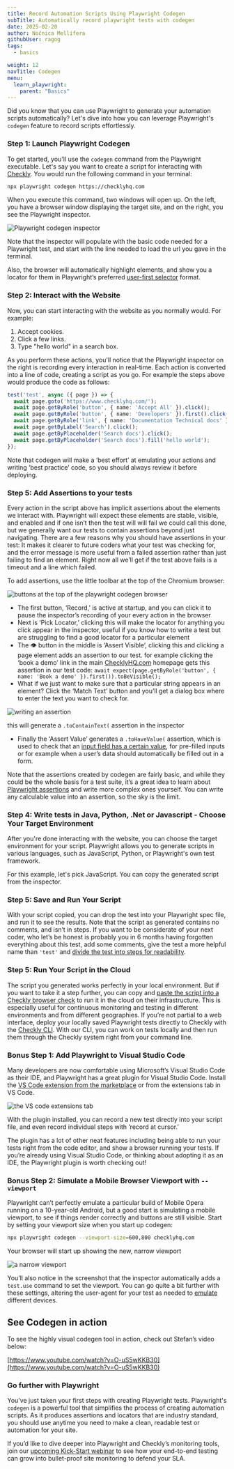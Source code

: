 ```yaml
---
title: Record Automation Scripts Using Playwright Codegen
subTitle: Automatically record playwright tests with codegen
date: 2025-02-20
author: Nočnica Mellifera
githubUser: ragog
tags:
  - basics

weight: 12
navTitle: Codegen
menu:
  learn_playwright:
    parent: "Basics"
---
```


Did you know that you can use Playwright to generate your automation scripts automatically? Let's dive into how you can leverage Playwright's `codegen` feature to record scripts effortlessly.
<!-- more -->


### Step 1: Launch Playwright Codegen

To get started, you'll use the `codegen` command from the Playwright executable. Let's say you want to create a script for interacting with [Checkly](https://checklyhq.com/). You would run the following command in your terminal:

```bash
npx playwright codegen https://checklyhq.com
```

When you execute this command, two windows will open up. On the left, you have a browser window displaying the target site, and on the right, you see the Playwright inspector.

![Playwright codegen inspector](/learn/images/codegen-1.png)

Note that the inspector will populate with the basic code needed for a Playwright test, and start with the line needed to load the url you gave in the terminal.

Also, the browser will automatically highlight elements, and show you a locator for them in Playwright’s preferred [user-first selector](https://www.checklyhq.com/blog/playwright-user-first-selectors/) format. 

### Step 2: Interact with the Website

Now, you can start interacting with the website as you normally would. For example:

1. Accept cookies.
2. Click a few links.
3. Type "hello world" in a search box.

As you perform these actions, you'll notice that the Playwright inspector on the right is recording every interaction in real-time. Each action is converted into a line of code, creating a script as you go. For example the steps above would produce the code as follows:

```ts
test('test', async ({ page }) => {
  await page.goto('https://www.checklyhq.com/');
  await page.getByRole('button', { name: 'Accept All' }).click();
  await page.getByRole('button', { name: 'Developers' }).first().click();
  await page.getByRole('link', { name: 'Documentation Technical docs' }).click();
  await page.getByLabel('Search').click();
  await page.getByPlaceholder('Search docs').click();
  await page.getByPlaceholder('Search docs').fill('hello world');
});
```

Note that codegen will make a ‘best effort’ at emulating your actions and writing ‘best practice’ code, so you should always review it before deploying.

### Step 5: Add Assertions to your tests

Every action in the script above has implicit assertions about the elements we interact with. Playwright will expect these elements are stable, visible, and enabled and if one isn’t then the test will will fail we could call this done, but we generally want our tests to contain assertions beyond just navigating. There are a few reasons why you should have assertions in your test: It makes it clearer to future coders what your test was checking for, and the error message is more useful from a failed assertion rather than just failing to find an element. Right now all we’ll get if the test above fails is a timeout and a line which failed. 

To add assertions, use the little toolbar at the top of the Chromium browser:

![buttons at the top of the playwright codegen browser](/learn/images/codegen-2.png)

- The first button, ‘Record,’ is active at startup, and you can click it to pause the inspector’s recording of your every action in the browser
- Next is ‘Pick Locator,’ clicking this will make the locator for anything you click appear in the inspector, useful if you know how to write a test but are struggling to find a good locator for a particular element
- The 👁️ button in the middle is ‘Assert Visible’, clicking this and clicking a page element adds an assertion to our test. for example clicking the ‘book a demo’ link in the main [ChecklyHQ.com](http://ChecklyHQ.com) homepage gets this assertion in our test code: `await expect(page.getByRole('button', { name: 'Book a demo' }).first()).toBeVisible();`
- What if we just want to make sure that a particular string appears in an element? Click the ‘Match Text’ button and you’ll get a dialog box where to enter the text you want to check for.
    
![writing an assertion](/learn/images/codegen-3.png)

this will generate a `.toContainText(` assertion in the inspector
    
- Finally the ‘Assert Value’ generates a `.toHaveValue(` assertion, which is used to check that an [input field has a certain value](https://playwright.dev/docs/api/class-locatorassertions#locator-assertions-to-have-value), for pre-filled inputs or for example when a user’s data should automatically be filled out in a form.

Note that the assertions created by codegen are fairly basic, and while they could be the whole basis for a test suite, it’s a great idea to learn about [Playwright assertions](https://www.checklyhq.com/learn/playwright/assertions/) and write more complex ones yourself. You can write any calculable value into an assertion, so the sky is the limit.

### Step 4: Write tests in Java, Python, .Net or Javascript - Choose Your Target Environment

After you're done interacting with the website, you can choose the target environment for your script. Playwright allows you to generate scripts in various languages, such as JavaScript, Python, or Playwright's own test framework.

For this example, let's pick JavaScript. You can copy the generated script from the inspector.

### Step 5: Save and Run Your Script

With your script copied, you can drop the test into your Playwright spec file, and run it to see the results. Note that the script as generated contains no comments, and isn’t in steps. If you want to be considerate of your next coder, who let’s be honest is probably you in 6 months having forgotten everything about this test, add some comments, give the test a more helpful name than `'test'` and [divide the test into steps for readability](https://www.checklyhq.com/blog/improve-your-playwright-documentation-with-steps/).

### Step 5: Run Your Script in the Cloud

The script you generated works perfectly in your local environment. But if you want to take it a step further, you can copy and [paste the script into a Checkly browser check](https://www.checklyhq.com/docs/browser-checks/) to run it in the cloud on their infrastructure. This is especially useful for continuous monitoring and testing in different environments and from different geographies. If you’re not partial to a web interface, deploy your locally saved Playwright tests directly to Checkly with the [Checkly CLI](https://www.checklyhq.com/docs/cli/). With our CLI, you can work on tests locally and then run them through the Checkly system right from your command line.

### Bonus Step 1: Add Playwright to Visual Studio Code

Many developers are now comfortable using Microsoft’s Visual Studio Code as their IDE, and Playwright has a great plugin for Visual Studio Code. Install the [VS Code extension from the marketplace](https://marketplace.visualstudio.com/items?itemName=ms-playwright.playwright) or from the extensions tab in VS Code. 

![the VS code extensions tab](/learn/images/codegen-4.png)

With the plugin installed, you can record a new test directly into your script file, and even record individual steps with ‘record at cursor.’ 

The plugin has a lot of other neat features including being able to run your tests right from the code editor, and show a browser running your tests. If you’re already using Visual Studio Code, or thinking about adopting it as an IDE, the Playwright plugin is worth checking out!

### Bonus Step 2: Simulate a Mobile Browser Viewport with `--viewport`

Playwright can’t perfectly emulate a particular build of Mobile Opera running on a 10-year-old Android, but a good start is simulating a mobile viewport, to see if things render correctly and buttons are still visible. Start by setting your viewport size when you start up codegen:

```bash
npx playwright codegen --viewport-size=600,800 checklyhq.com

```

Your browser will start up showing the new, narrow viewport

![a narrow viewport](/learn/images/codegen-5.png)

You’ll also notice in the screenshot that the inspector automatically adds a `test.use` command to set the viewport. You can go quite a bit further with these settings, altering the user-agent for your test as needed to [emulate](https://playwright.dev/docs/emulation) different devices.

## See Codegen in action

To see the highly visual codegen tool in action, check out Stefan’s video below:

[https://www.youtube.com/watch?v=O-uS5wKKB30](https://www.youtube.com/watch?v=O-uS5wKKB30)

### Go further with Playwright

You’ve just taken your first steps with creating Playwright tests. Playwright's `codegen` is a powerful tool that simplifies the process of creating automation scripts. As it produces assertions and locators that are industry standard, you should use anytime you need to make a clean, readable test or automation for your site.

If you’d like to dive deeper into Playwright and Checkly’s monitoring tools, join our [upcoming Kick-Start webinar](https://us02web.zoom.us/webinar/register/WN_gKYeJcMqQ_Kh31ziKM7uYw) to see how your end-to-end testing can grow into bullet-proof site monitoring to defend your SLA.